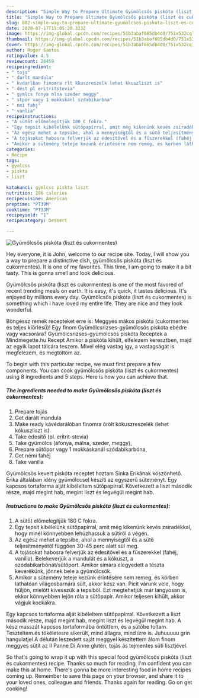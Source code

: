 ```yaml
---
description: "Simple Way to Prepare Ultimate Gyümölcsős piskóta (liszt és cukormentes)"
title: "Simple Way to Prepare Ultimate Gyümölcsős piskóta (liszt és cukormentes)"
slug: 802-simple-way-to-prepare-ultimate-gyumolcsos-piskota-liszt-es-cukormentes
date: 2020-07-17T15:05:20.323Z
image: https://img-global.cpcdn.com/recipes/51b3abaf685db4d0/751x532cq70/gyumolcsos-piskota-liszt-es-cukormentes-recept-foto.jpg
thumbnail: https://img-global.cpcdn.com/recipes/51b3abaf685db4d0/751x532cq70/gyumolcsos-piskota-liszt-es-cukormentes-recept-foto.jpg
cover: https://img-global.cpcdn.com/recipes/51b3abaf685db4d0/751x532cq70/gyumolcsos-piskota-liszt-es-cukormentes-recept-foto.jpg
author: Roger Santos
ratingvalue: 4.5
reviewcount: 26459
recipeingredient:
- " tojs"
- " darlt mandula"
- " kvdarlban finomra rlt kkuszreszelk lehet kkuszliszt is"
- " dest pl eritritstevia"
- " gymlcs fonya mlna szeder meggy"
- " stpor vagy 1 mokkskanl szdabikarbna"
- " nmi fahj"
- " vanlia"
recipeinstructions:
- "A sütőt előmelegítjük 180 C fokra."
- "Egy tepsit kibélelünk sütőpapírral, amit még kikenünk kevés zsiradékkal, hogy minél könnyebben lehúzhassuk a sütiről a végén."
- "Az egész mehet a tepsibe, ahol a mennyiségtől és a sütő teljesítményétől függően 30-45 perc alatt sül meg."
- "A tojásokat habosra felverjük az édesítővel és a fűszerekkel (fahéj, vanília). Belekeverjük a mandulát és a kókuszt, a szódabikarbónát/sütőport. Amikor simára elegyedett a tészta keverékünk, jönnek bele a gyümölcsök."
- "Amikor a sütemény teteje kezünk érintésére nem remeg, és körben láthatóan világosbarnára sült, akkor kész van. Picit várunk vele, hogy hűljön, mielőtt kivesszük a tepsiből. Ezt megtehetjük már langyosan is, ekkor könnyebben lejön róla a sütőpapír. Amikor teljesen kihűlt, akkor vágjuk kockákra."
categories:
- Recipe
tags:
- gymlcss
- piskta
- liszt

katakunci: gymlcss piskta liszt 
nutrition: 296 calories
recipecuisine: American
preptime: "PT39M"
cooktime: "PT33M"
recipeyield: "1"
recipecategory: Dessert

---
```



![Gyümölcsős piskóta (liszt és cukormentes)](https://img-global.cpcdn.com/recipes/51b3abaf685db4d0/751x532cq70/gyumolcsos-piskota-liszt-es-cukormentes-recept-foto.jpg)

Hey everyone, it is John, welcome to our recipe site. Today, I will show you a way to prepare a distinctive dish, gyümölcsős piskóta (liszt és cukormentes). It is one of my favorites. This time, I am going to make it a bit tasty. This is gonna smell and look delicious.

Gyümölcsős piskóta (liszt és cukormentes) is one of the most favored of recent trending meals on earth. It is easy, it's quick, it tastes delicious. It's enjoyed by millions every day. Gyümölcsős piskóta (liszt és cukormentes) is something which I have loved my entire life. They are nice and they look wonderful.

Böngéssz remek recepteket erre is: Meggyes mákos piskóta (cukormentes és teljes kiőrlésű)! Egy finom Gyümölcsrizses-gyümölcsös piskóta ebédre vagy vacsorára? Gyümölcsrizses-gyümölcsös piskóta Receptek a Mindmegette.hu Recept Amikor a piskóta kihűlt, elfelezem keresztben, majd az egyik lapot tálcára teszem. Mivel elég vastag így, a vastagságát is megfelezem, és megtöltöm az.


To begin with this particular recipe, we must first prepare a few components. You can cook gyümölcsős piskóta (liszt és cukormentes) using 8 ingredients and 5 steps. Here is how you can achieve that.

<!--inarticleads1-->

##### The ingredients needed to make Gyümölcsős piskóta (liszt és cukormentes):

1. Prepare  tojás
1. Get  darált mandula
1. Make ready  kávédarálóban finomra őrölt kókuszreszelék (lehet kókuszliszt is)
1. Take  édesítő (pl. eritrit-stevia)
1. Take  gyümölcs (áfonya, málna, szeder, meggy),
1. Prepare  sütőpor vagy 1 mokkáskanál szódabikarbóna,
1. Get  némi fahéj
1. Take  vanília


Gyümölcsös kevert piskóta receptet hoztam Sinka Erikának köszönhető. Erika általában idény gyümölccsel készíti az egyszerű süteményt. Egy kapcsos tortaforma alját kibéleltem sütőpapírral. Következett a liszt második része, majd megint hab, megint liszt és legvégül megint hab. 

<!--inarticleads2-->

##### Instructions to make Gyümölcsős piskóta (liszt és cukormentes):

1. A sütőt előmelegítjük 180 C fokra.
1. Egy tepsit kibélelünk sütőpapírral, amit még kikenünk kevés zsiradékkal, hogy minél könnyebben lehúzhassuk a sütiről a végén.
1. Az egész mehet a tepsibe, ahol a mennyiségtől és a sütő teljesítményétől függően 30-45 perc alatt sül meg.
1. A tojásokat habosra felverjük az édesítővel és a fűszerekkel (fahéj, vanília). Belekeverjük a mandulát és a kókuszt, a szódabikarbónát/sütőport. Amikor simára elegyedett a tészta keverékünk, jönnek bele a gyümölcsök.
1. Amikor a sütemény teteje kezünk érintésére nem remeg, és körben láthatóan világosbarnára sült, akkor kész van. Picit várunk vele, hogy hűljön, mielőtt kivesszük a tepsiből. Ezt megtehetjük már langyosan is, ekkor könnyebben lejön róla a sütőpapír. Amikor teljesen kihűlt, akkor vágjuk kockákra.


Egy kapcsos tortaforma alját kibéleltem sütőpapírral. Következett a liszt második része, majd megint hab, megint liszt és legvégül megint hab. A kész masszát kapcsos tortaformába öntöttem, és a sütőbe toltam. Teszteltem.és tökéletesre sikerült, mind állagra, mind ízre is. Juhuuuuu grin hangulatjel A délután leszedett saját meggyel készítettem álom finom meggyes sütit az Il Panne Di Anne glutén, tojás ás tejmentes süti lisztjével. 

So that's going to wrap it up with this special food gyümölcsős piskóta (liszt és cukormentes) recipe. Thanks so much for reading. I'm confident you can make this at home. There's gonna be more interesting food in home recipes coming up. Remember to save this page on your browser, and share it to your loved ones, colleague and friends. Thanks again for reading. Go on get cooking!
